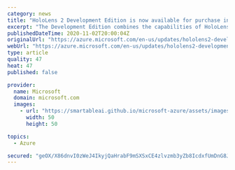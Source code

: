 ```yaml
---
category: news
title: "HoloLens 2 Development Edition is now available for purchase in the United States"
excerpt: "The Development Edition combines the capabilities of HoloLens 2 with Azure, Unity, and Pixyz to empower developers to build interactive experiences and render 3D holographic content with people, places, and things."
publishedDateTime: 2020-11-02T20:00:04Z
originalUrl: "https://azure.microsoft.com/en-us/updates/hololens2-development-edition-is-now-available-in-the-us/"
webUrl: "https://azure.microsoft.com/en-us/updates/hololens2-development-edition-is-now-available-in-the-us/"
type: article
quality: 47
heat: 47
published: false

provider:
  name: Microsoft
  domain: microsoft.com
  images:
    - url: "https://smartableai.github.io/microsoft-azure/assets/images/organizations/microsoft.com-50x50.jpg"
      width: 50
      height: 50

topics:
  - Azure

secured: "geOX/X86dnvI0zWeJ4IkyjQaHrabF9mSXSxCE4zlvzmb3yZb8IcdxfUmDnG8JvpU6+PTrf5304xn+05vSS7en4h4yrjH8hU80JbyvWzouoX3TWkQ1TnCuxw0NZ6CjRh5AJUB53kdfgfn7cMMcYqwh54rcE3voyGwtgTT3gxlqg3+GjVyPoq98pmvLmAJKLKNo3a0xtIRRVxMkr/UDYh9H7lagB/CYh7cCB7R832c6P0+V4lEckoHrRtUu4XJHnrjAx28zXked3V4kdOb9Va5tJyHFk/bn/IYLbS1nPYe+PukqmYuzX3U9ndi7E41meEewHNxSiL2I5Rqbg3m9awSgWL+f/imrSizYP/KC53gErk=;8H8dPtUp9EpRJGu6YUk8Ww=="
---
```


